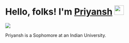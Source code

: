 # Hello, folks! I'm [Priyansh](https://prik-k.github.io) <img src="https://raw.githubusercontent.com/MartinHeinz/MartinHeinz/master/wave.gif" width="30px">

![](https://komarev.com/ghpvc/?username=prik-k&color=red)

Priyansh is a Sophomore at an Indian University.
 
